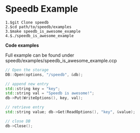 # Speedb Example

```
1.$git Clone speedb
2.$cd path/to/speedb/examples
3.$make speedb_is_awesome_example
4.$./speedb_is_awesome_example
```

**Code examples**

Full example can be found under speedb/examples/speedb\_is\_awesome\_example.ccp

```cpp
// Open the storage 
DB::Open(options, "/speedb", &db);     
```

```cpp
// append new entry 
std::string key = "key";
std::string val = "Speedb is awesome!"; 
db->Put(WriteOptions(), key, val);
```

```cpp
// retrieve entry 
std::string value; db->Get(ReadOptions(), "key", &value);    
```

```cpp
// close DB 
db->Close();
```
